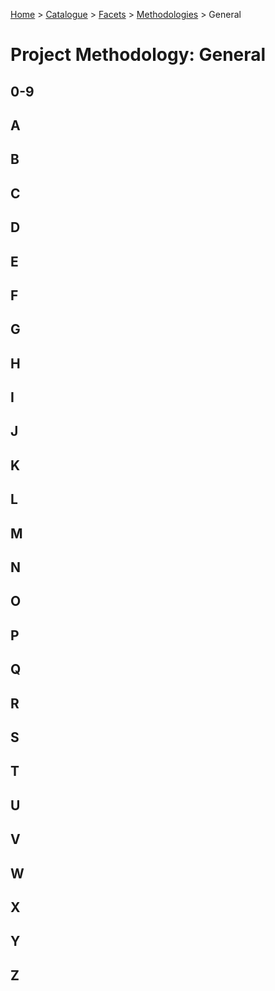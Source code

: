 [Home](../../../README.md) > [Catalogue](../../../Patterns_catalogue.md) > [Facets](../facets.md) > [Methodologies](methodologies.md) > General
# Project Methodology: General

## 0-9

## A

## B

## C

## D

## E

## F

## G

## H

## I

## J

## K

## L

## M

## N

## O

## P

## Q

## R

## S

## T

## U

## V

## W

## X

## Y

## Z
